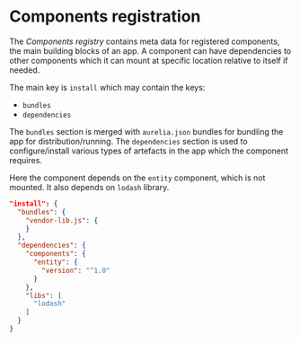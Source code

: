 # Components registration

The *Components registry* contains meta data for registered components, the main building blocks of an app.
A component can have dependencies to other components which it can mount at specific location relative to itself 
if needed.  

The main key is `install` which may contain the keys: 
- `bundles`
- `dependencies`

The `bundles` section is merged with `aurelia.json` bundles for bundling the app for distribution/running.
The `dependencies` section is used to configure/install various types of artefacts in the app which the 
component requires.

Here the component depends on the `entity` component, which is not mounted. It also depends on `lodash` library.

```json
"install": {
  "bundles": {
    "vendor-lib.js": {                
    }
  },
  "dependencies": {
    "components": {
      "entity": {
        "version": "^1.0"
      }
    },
    "libs": [
      "lodash"
    ]
  }
} 
```